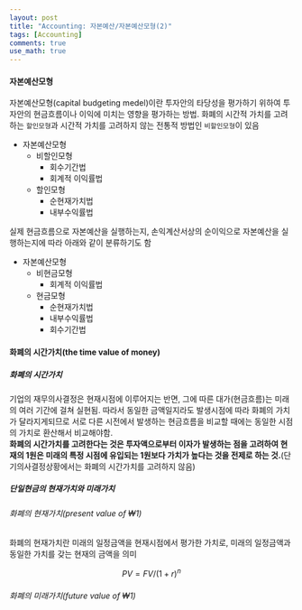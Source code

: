 ```yaml
---
layout: post
title: "Accounting: 자본예산/자본예산모형(2)"
tags: [Accounting]
comments: true
use_math: true
---
```


#### 자본예산모형
자본예산모형(capital budgeting medel)이란 투자안의 타당성을 평가하기 위하여 투자안의 현금흐름이나 이익에 미치는 영향을 평가하는 방법. 화폐의 시간적 가치를 고려하는 `할인모형`과 시간적 가치를 고려하지 않는 전통적 방법인 `비할인모형`이 있음

- 자본예산모형
  - 비할인모형
    - 회수기간법
    - 회계적 이익률법
  - 할인모형
    - 순현재가치법
    - 내부수익률법

실제 현금흐름으로 자본예산을 실행하는지, 손익계산서상의 순이익으로 자본예산을 실행하는지에 따라 아래와 같이 분류하기도 함
- 자본예산모형
  - 비현금모형
    - 회계적 이익률법
  - 현금모형
    - 순현재가치법
    - 내부수익률법
    - 회수기간법

#### 화폐의 시간가치(the time value of money)
##### 화폐의 시간가치
기업의 재무의사결정은 현재시점에 이루어지는 반면, 그에 따른 대가(현금흐름)는 미래의 여러 기간에 걸쳐 실현됨. 따라서 동일한 금액일지라도 발생시점에 따라 화폐의 가치가 달라지게되므로 서로 다른 시전에서 발생하는 현금흐름을 비교할 때에는 동일한 시점의 가치로 환산해서 비교해야함.  
**화폐의 시간가치를 고려한다는 것은 투자액으로부터 이자가 발생하는 점을 고려하여 현재의 1원은 미래의 특정 시점에 유입되는 1원보다 가치가 높다는 것을 전제로 하는 것.**(단기의사결정상황에서는 화폐의 시간가치를 고려하지 않음)

##### 단일현금의 현재가치와 미래가치
###### 화폐의 현재가치(present value of ₩1)
화폐의 현재가치란 미래의 일정금액을 현재시점에서 평가한 가치로, 미래의 일정금액과 동일한 가치를 갖는 현재의 금액을 의미

$$
PV = FV / (1 + r)^n
$$

###### 화폐의 미래가치(future value of ₩1) 